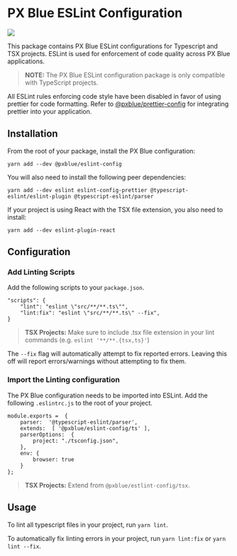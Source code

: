 # PX Blue ESLint Configuration
[![](https://img.shields.io/npm/v/@pxblue/eslint-config?label=%40pxblue%2Feslint-config&style=flat)](https://www.npmjs.com/package/@pxblue/eslint-config) 

This package contains PX Blue ESLint configurations for Typescript and TSX projects. ESLint is used for enforcement of code quality across PX Blue applications. 

> **NOTE:** The PX Blue ESLint configuration package is only compatible with TypeScript projects.

All ESLint rules enforcing code style have been disabled in favor of using prettier for code formatting. Refer to [@pxblue/prettier-config](https://www.npmjs.com/package/@pxblue/prettier-config) for integrating prettier into your application.

## Installation
From the root of your package, install the PX Blue configuration:

`yarn add --dev @pxblue/eslint-config`

You will also need to install the following peer dependencies:

`yarn add --dev eslint eslint-config-prettier @typescript-eslint/eslint-plugin @typescript-eslint/parser`

If your project is using React with the TSX file extension, you also need to install:

`yarn add --dev eslint-plugin-react`

## Configuration
### Add Linting Scripts
Add the following scripts to your `package.json`.
```
"scripts": {
    "lint": "eslint \"src/**/**.ts\"",
    "lint:fix": "eslint \"src/**/**.ts\" --fix",
}
```

> **TSX Projects:** Make sure to include .tsx file extension in your lint commands (e.g. `eslint '**/**.{tsx,ts}'`)


The `--fix` flag will automatically attempt to fix reported errors. Leaving this off will report errors/warnings without attempting to fix them.

### Import the Linting configuration
The PX Blue configuration needs to be imported into ESLint. Add the following `.eslintrc.js` to the root of your project.
```
module.exports =  {
    parser:  '@typescript-eslint/parser',
    extends:  [ '@pxblue/eslint-config/ts' ],
    parserOptions:  {
        project: "./tsconfig.json",
    },
    env: {
        browser: true
    }
};
```

> **TSX Projects:** Extend from `@pxblue/estlint-config/tsx`.

## Usage
To lint all typescript files in your project, run `yarn lint`.

To automatically fix linting errors in your project, run `yarn lint:fix` or `yarn lint --fix`.

